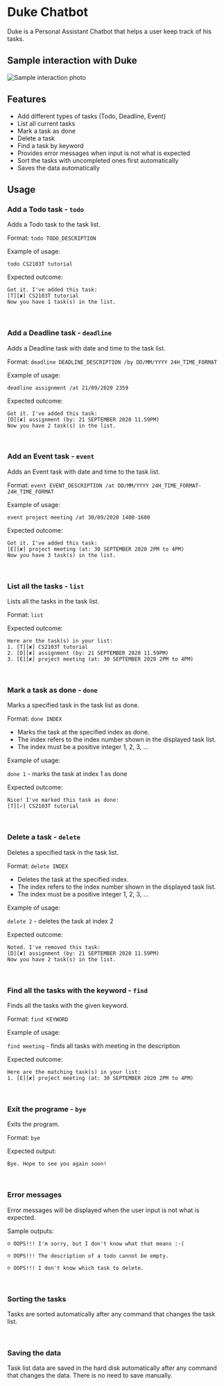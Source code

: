 # Duke Chatbot
Duke is a Personal Assistant Chatbot that helps a user keep track of his tasks.

## Sample interaction with Duke
![Sample interaction photo](/docs/Ui.png)

## Features 
* Add different types of tasks (Todo, Deadline, Event)
* List all current tasks
* Mark a task as done
* Delete a task
* Find a task by keyword
* Provides error messages when input is not what is expected
* Sort the tasks with uncompleted ones first automatically
* Saves the data automatically

## Usage
### Add a Todo task - `todo`

Adds a Todo task to the task list.

Format: `todo TODO_DESCRIPTION`

Example of usage: 

`todo CS2103T tutorial`

Expected outcome:

```
Got it. I've added this task:
[T][✘] CS2103T tutorial
Now you have 1 task(s) in the list.
```
<br />

### Add a Deadline task - `deadline`

Adds a Deadline task with date and time to the task list.

Format: `deadline DEADLINE_DESCRIPTION /by DD/MM/YYYY 24H_TIME_FORMAT`

Example of usage: 

`deadline assignment /at 21/09/2020 2359`

Expected outcome:

```
Got it. I've added this task:
[D][✘] assignment (by: 21 SEPTEMBER 2020 11.59PM)
Now you have 2 task(s) in the list.
```
<br />

### Add an Event task - `event`

Adds an Event task with date and time to the task list.

Format: `event EVENT_DESCRIPTION /at DD/MM/YYYY 24H_TIME_FORMAT-24H_TIME_FORMAT`

Example of usage: 

`event project meeting /at 30/09/2020 1400-1600`

Expected outcome:

```
Got it. I've added this task:
[E][✘] project meeting (at: 30 SEPTEMBER 2020 2PM to 4PM)
Now you have 3 task(s) in the list.
```
<br />

### List all the tasks - `list`

Lists all the tasks in the task list.

Format: `list`

Expected outcome:

```
Here are the task(s) in your list:
1. [T][✘] CS2103T tutorial
2. [D][✘] assignment (by: 21 SEPTEMBER 2020 11.59PM)
3. [E][✘] project meeting (at: 30 SEPTEMBER 2020 2PM to 4PM)
```
<br />

### Mark a task as done - `done`

Marks a specified task in the task list as done.

Format: `done INDEX`
* Marks the task at the specified index as done.
* The index refers to the index number shown in the displayed task list.
* The index must be a positive integer 1, 2, 3, …​

Example of usage: 

`done 1` - marks the task at index 1 as done

Expected outcome:

```
Nice! I've marked this task as done:
[T][✓] CS2103T tutorial
```
<br />

### Delete a task - `delete`

Deletes a specified task in the task list.

Format: `delete INDEX`
* Deletes the task at the specified index.
* The index refers to the index number shown in the displayed task list.
* The index must be a positive integer 1, 2, 3, …​

Example of usage: 

`delete 2` - deletes the task at index 2

Expected outcome:

```
Noted. I've removed this task:
[D][✘] assignment (by: 21 SEPTEMBER 2020 11.59PM)
Now you have 2 task(s) in the list.
```

<br />

### Find all the tasks with the keyword - `find`

Finds all the tasks with the given keyword.

Format: `find KEYWORD`

Example of usage: 

`find meeting` - finds all tasks with meeting in the description

Expected outcome:

```
Here are the matching task(s) in your list:
1. [E][✘] project meeting (at: 30 SEPTEMBER 2020 2PM to 4PM)
```

<br />

### Exit the programe - `bye`

Exits the program.

Format: `bye`

Expected output:
```
Bye. Hope to see you again soon!
```

<br />

### Error messages
Error messages will be displayed when the user input is not what is expected.

Sample outputs:

```
☹ OOPS!!! I'm sorry, but I don't know what that means :-(
```

```
☹ OOPS!!! The description of a todo cannot be empty.
```

```
☹ OOPS!!! I don't know which task to delete.
```

<br />

### Sorting the tasks
Tasks are sorted automatically after any command that changes the task list.

<br />

### Saving the data
Task list data are saved in the hard disk automatically after any command that changes the data. 
There is no need to save manually.
